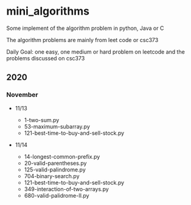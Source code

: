 # mini_algorithms
Some implement of the algorithm problem in python, Java or C 

The algorithm problems are mainly from leet code or csc373

Daily Goal: one easy, one medium or hard problem on leetcode and the problems discussed on csc373

## 2020

### November

- 11/13
  - 1-two-sum.py
  - 53-maximum-subarray.py
  - 121-best-time-to-buy-and-sell-stock.py

- 11/14
  - 14-longest-common-prefix.py
  - 20-valid-parentheses.py
  - 125-valid-palindrome.py
  - 704-binary-search.py
  - 121-best-time-to-buy-and-sell-stock.py 
  - 349-interaction-of-two-arrays.py
  - 680-valid-palidrome-II.py


